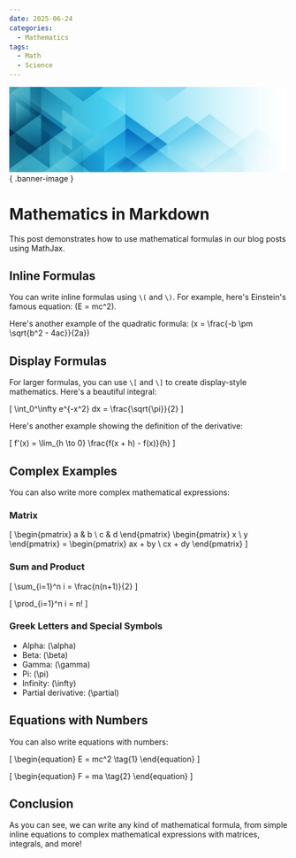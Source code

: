 ```yaml
---
date: 2025-06-24
categories:
  - Mathematics
tags:
  - Math
  - Science
---
```


![Banner Image](../../assets/images/banners/polygonal19.jpg){ .banner-image }

# Mathematics in Markdown

This post demonstrates how to use mathematical formulas in our blog posts using MathJax.

<!-- more -->

## Inline Formulas

You can write inline formulas using `\(` and `\)`. For example, here's Einstein's famous equation: \(E = mc^2\).

Here's another example of the quadratic formula: \(x = \frac{-b \pm \sqrt{b^2 - 4ac}}{2a}\)

## Display Formulas

For larger formulas, you can use `\[` and `\]` to create display-style mathematics. Here's a beautiful integral:

\[
\int_0^\infty e^{-x^2} dx = \frac{\sqrt{\pi}}{2}
\]

Here's another example showing the definition of the derivative:

\[
f'(x) = \lim_{h \to 0} \frac{f(x + h) - f(x)}{h}
\]

## Complex Examples

You can also write more complex mathematical expressions:

### Matrix

\[
\begin{pmatrix}
a & b \\
c & d
\end{pmatrix}
\begin{pmatrix}
x \\
y
\end{pmatrix} =
\begin{pmatrix}
ax + by \\
cx + dy
\end{pmatrix}
\]

### Sum and Product

\[
\sum_{i=1}^n i = \frac{n(n+1)}{2}
\]

\[
\prod_{i=1}^n i = n!
\]

### Greek Letters and Special Symbols

* Alpha: \(\alpha\)
* Beta: \(\beta\)
* Gamma: \(\gamma\)
* Pi: \(\pi\)
* Infinity: \(\infty\)
* Partial derivative: \(\partial\)

## Equations with Numbers

You can also write equations with numbers:

\[
\begin{equation}
E = mc^2 \tag{1}
\end{equation}
\]

\[
\begin{equation}
F = ma \tag{2}
\end{equation}
\]

## Conclusion

As you can see, we can write any kind of mathematical formula, from simple inline equations to complex mathematical expressions with matrices, integrals, and more!
